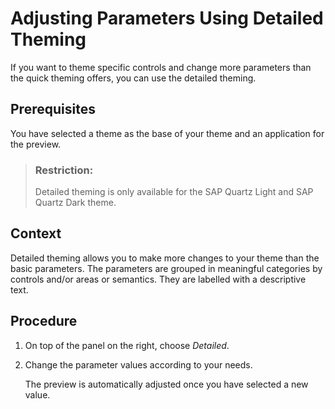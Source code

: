 <!-- copy75653b29885e4101914b96277729211e -->

# Adjusting Parameters Using Detailed Theming

If you want to theme specific controls and change more parameters than the quick theming offers, you can use the detailed theming.



<a name="copy75653b29885e4101914b96277729211e__prereq_e2m_43g_zhb"/>

## Prerequisites

You have selected a theme as the base of your theme and an application for the preview.

> ### Restriction:  
> Detailed theming is only available for the SAP Quartz Light and SAP Quartz Dark theme.



## Context

Detailed theming allows you to make more changes to your theme than the basic parameters. The parameters are grouped in meaningful categories by controls and/or areas or semantics. They are labelled with a descriptive text.



## Procedure

1.  On top of the panel on the right, choose *Detailed*.

2.  Change the parameter values according to your needs.

    The preview is automatically adjusted once you have selected a new value.



